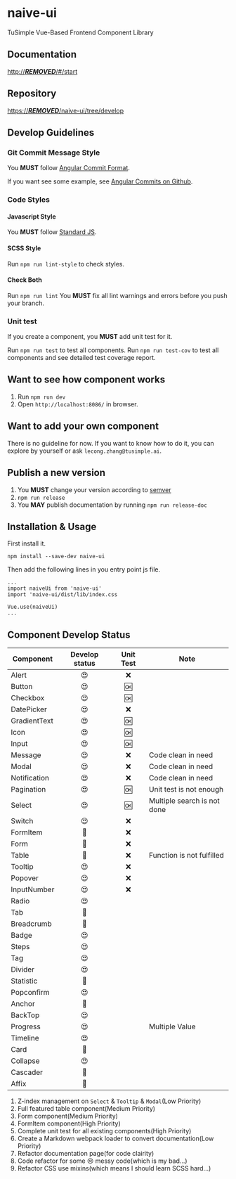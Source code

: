 # naive-ui
TuSimple Vue-Based Frontend Component Library
## Documentation
[http://***REMOVED***/#/start](http://***REMOVED***/#/start)
## Repository
[https://***REMOVED***/naive-ui/tree/develop](https://***REMOVED***/naive-ui/tree/develop)
## Develop Guidelines
### Git Commit Message Style
You **MUST** follow [Angular Commit Format](https://gist.github.com/brianclements/841ea7bffdb01346392c).

If you want see some example, see [Angular Commits on Github](https://github.com/angular/angular/commits/master).
### Code Styles
#### Javascript Style
You **MUST** follow [Standard JS](https://standardjs.com/).
#### SCSS Style
Run `npm run lint-style` to check styles.
#### Check Both
Run `npm run lint`
You **MUST** fix all lint warnings and errors before you push your branch.
### Unit test
If you create a component, you **MUST** add unit test for it.

Run `npm run test` to test all components.
Run `npm run test-cov` to test all components and see detailed test coverage report.

## Want to see how component works
1. Run `npm run dev`
2. Open `http://localhost:8086/` in browser.
## Want to add your own component
There is no guideline for now. If you want to know how to do it, you can explore by yourself or ask `lecong.zhang@tusimple.ai`.
## Publish a new version
1. You **MUST** change your version according to [semver](https://semver.org/)
2. `npm run release`
3. You **MAY** publish documentation by running `npm run release-doc`
## Installation & Usage
First install it.
```
npm install --save-dev naive-ui
```
Then add the following lines in you entry point js file.
```
...
import naiveUi from 'naive-ui'
import 'naive-ui/dist/lib/index.css

Vue.use(naiveUi)
...
```
## Component Develop Status
|Component|Develop status|Unit Test|Note|
|--|:--:|:--:|--|
|Alert|😍|❌||
|Button|😍|🆗||
|Checkbox|😍|🆗||
|DatePicker|😍|❌||
|GradientText|😍|🆗||
|Icon|😍|🆗||
|Input|😍|🆗||
|Message|😍|❌|Code clean in need|
|Modal|😍|❌|Code clean in need|
|Notification|😍|❌|Code clean in need|
|Pagination|😍|🆗|Unit test is not enough|
|Select|😍|🆗|Multiple search is not done|
|Switch|😍|❌||
|FormItem|🚧|❌||
|Form|🚧|❌||
|Table|🚧|❌|Function is not fulfilled|
|Tooltip|😍|❌||
|Popover|😍|❌||
|InputNumber|😍|❌||
|Radio|😍|||
|Tab|🚧|||
|Breadcrumb|🚧|||
|Badge|😍|||
|Steps|😍|||
|Tag|😍|||
|Divider|😍|||
|Statistic|🚧|||
|Popconfirm|😍|||
|Anchor|🚧|||
|BackTop|😍|||
|Progress|😍||Multiple Value|
|Timeline|😍|||
|Card|🚧|||
|Collapse|😍|||
|Cascader|🚧|||
|Affix|🚧|||

1. Z-index management on `Select` & `Tooltip` & `Modal`(Low Priority)
2. Full featured table component(Medium Priority)
3. Form component(Medium Priority)
4. FormItem component(High Priority)
5. Complete unit test for all existing components(High Priority)
6. Create a Markdown webpack loader to convert documentation(Low Priority)
7. Refactor documentation page(for code clairity)
8. Code refactor for some 😢  messy code(which is my bad...)
9. Refactor CSS use mixins(which means I should learn SCSS hard...)